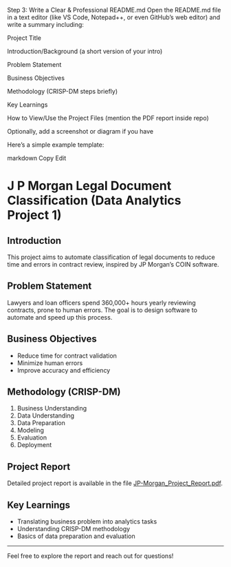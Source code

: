 Step 3: Write a Clear & Professional README.md
Open the README.md file in a text editor (like VS Code, Notepad++, or even GitHub’s web editor) and write a summary including:

Project Title

Introduction/Background (a short version of your intro)

Problem Statement

Business Objectives

Methodology (CRISP-DM steps briefly)

Key Learnings

How to View/Use the Project Files (mention the PDF report inside repo)

Optionally, add a screenshot or diagram if you have

Here’s a simple example template:

markdown
Copy
Edit
# J P Morgan Legal Document Classification (Data Analytics Project 1)

## Introduction  
This project aims to automate classification of legal documents to reduce time and errors in contract review, inspired by JP Morgan’s COIN software.

## Problem Statement  
Lawyers and loan officers spend 360,000+ hours yearly reviewing contracts, prone to human errors. The goal is to design software to automate and speed up this process.

## Business Objectives  
- Reduce time for contract validation  
- Minimize human errors  
- Improve accuracy and efficiency  

## Methodology (CRISP-DM)  
1. Business Understanding  
2. Data Understanding  
3. Data Preparation  
4. Modeling  
5. Evaluation  
6. Deployment  

## Project Report  
Detailed project report is available in the file [JP-Morgan_Project_Report.pdf](./JP-Morgan_Project_Report.pdf).

## Key Learnings  
- Translating business problem into analytics tasks  
- Understanding CRISP-DM methodology  
- Basics of data preparation and evaluation  

---

Feel free to explore the report and reach out for questions!